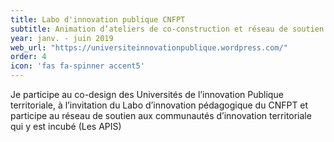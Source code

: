 ```yaml
---
title: Labo d'innovation publique CNFPT
subtitle: Animation d’ateliers de co-construction et réseau de soutien
year: janv. - juin 2019
web_url: "https://universiteinnovationpublique.wordpress.com/"
order: 4
icon: 'fas fa-spinner accent5'
---
```


Je participe au co-design des Universités de l’innovation Publique territoriale, à l’invitation du Labo d’innovation pédagogique du CNFPT et participe au réseau de soutien aux communautés d’innovation territoriale qui y est incubé (Les APIS)
